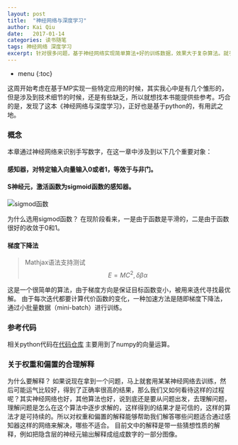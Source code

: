 ```yaml
---
layout:	post
title:	"神经网络与深度学习"
author: Kai Qiu
date:	2017-01-14
categories:	读书随笔
tags: 神经网络 深度学习
excerpt: 针对很多问题，基于神经网络实现简单算法+好的训练数据，效果大于复杂算法。就手写数字识别而言，经过良好训练的神经网络识别率甚至超过人脑。神经网络的速度慢是在训练阶段，就和人的学习阶段一样，等到训练完成之后，在其他平台甚至移动平台上可以快速的响应输入。
---
```


* menu
{:toc}

这周开始考虑在基于MP实现一些特定应用的时候，其实我心中是有几个雏形的，但是涉及到技术细节的时候，还是有些缺乏，所以就想找本书能提供些参考。巧合的是，发现了这本《神经网络与深度学习》，正好也是基于python的，有用武之地。

### 概念

本章通过神经网络来识别手写数字，在这一章中涉及到以下几个重要对象：

#### 感知器，对特定输入向量输入0或者1，等效于与非门。

#### S神经元，激活函数为sigmoid函数的感知器。
![sigmod函数](https://github.com/abcamus/abcamus.github.io/raw/master/_pic/sigmod.png)

为什么选用sigmod函数？
在现阶段看来，一是由于函数是平滑的，二是由于函数很好的收敛于0和1。

#### 梯度下降法

>Mathjax语法支持测试
$$E=MC^2, \delta \beta \alpha$$


这是一个很简单的算法，由于梯度方向是保证目标函数变小，被用来迭代寻找最优解。
由于每次迭代都要计算代价函数的变化，一种加速方法是随即梯度下降法，通过小批量数据（mini-batch）进行训练。

### 参考代码
相关python代码在[代码仓库](https://github.com/mnielsen/neural-networks-and-deep-learning.git)
主要用到了numpy的向量运算。

### 关于权重和偏置的合理解释
为什么要解释？
如果说现在拿到一个问题，马上就套用某某神经网络去训练，然后可能运气比较好，得到了正确率很高的结果，那么我们又如何看待这样的过程呢？其实神经网络也好，其他算法也好，说到底还是要从问题出发，去理解问题，理解问题是怎么在这个算法中逐步求解的，这样得到的结果才是可信的，这样的算法才是可持续的。所以对权重和偏置的解释能够帮助我们解答哪些问题适合通过感知器这样的网络来解决，哪些不适合。
目前文中的解释是带一些猜想性质的解释，例如把隐含层的神经元输出解释成组成数字的一部分图像。
